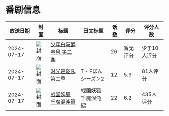 # 番剧信息

|放送日期|封面|标题|日文标题|话数|评分|评分人数|
|---|---|---|---|---|---|---|
|2024-07-17|![封面](https://lain.bgm.tv/pic/cover/c/ee/8e/449570_rYE3P.jpg)|[少年白马醉春风 第二季](https://bangumi.tv/subject/449570)||26|暂无评分|少于10人评分|
|2024-07-17|![封面](https://lain.bgm.tv/pic/cover/c/68/25/486676_VZr6F.jpg)|[时光巡逻队 第二季](https://bangumi.tv/subject/486676)|T・Pぼん シーズン2|12|5.9|81人评分|
|2024-07-17|![封面](https://lain.bgm.tv/pic/cover/c/15/67/488197_934y5.jpg)|[战国妖狐 千魔混沌篇](https://bangumi.tv/subject/488197)|戦国妖狐 千魔混沌編|22|6.2|435人评分|
